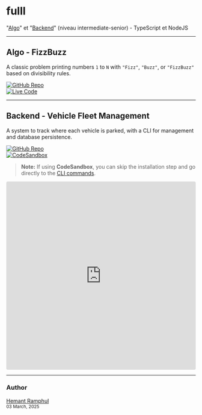 # fulll

"[Algo](https://github.com/hemantramphul/fulll/tree/main/Algo)" et "[Backend](https://github.com/hemantramphul/fulll/tree/main/Backend)" (niveau intermediate-senior) - TypeScript et NodeJS

---

## Algo - FizzBuzz

A classic problem printing numbers `1` to `N` with `"Fizz"`, `"Buzz"`, or `"FizzBuzz"` based on divisibility rules.

[![GitHub Repo](https://img.shields.io/badge/GitHub-Repository-black?style=for-the-badge&logo=github)](https://github.com/hemantramphul/fulll/tree/main/Algo)<br/>
[![Live Code](https://img.shields.io/badge/View%20Live%20Code-PlayCode.io-blue?style=for-the-badge&logo=javascript)](https://playcode.io/2282980)

---

## Backend - Vehicle Fleet Management

A system to track where each vehicle is parked, with a CLI for management and database persistence.

[![GitHub Repo](https://img.shields.io/badge/GitHub-Repository-black?style=for-the-badge&logo=github)](https://github.com/hemantramphul/fulll/tree/main/Backend)<br/>
[![CodeSandbox](https://img.shields.io/badge/Open%20in-CodeSandbox-blue?style=for-the-badge&logo=codesandbox)](https://codesandbox.io/p/devbox/y3ytzj)

> **Note:** If using **CodeSandbox**, you can skip the installation step and go directly to the [CLI commands](https://github.com/hemantramphul/fulll/tree/main/Backend#example).

<iframe src="https://codesandbox.io/p/devbox/y3ytzj?embed=1&file=%2Fpackage.json"
     style="width:100%; height: 500px; border:0; border-radius: 4px; overflow:hidden;"
     title="Vehicle Fleet Management"
     allow="accelerometer; ambient-light-sensor; camera; encrypted-media; geolocation; gyroscope; hid; microphone; midi; payment; usb; vr; xr-spatial-tracking"
     sandbox="allow-forms allow-modals allow-popups allow-presentation allow-same-origin allow-scripts"
   ></iframe>

---

### Author

[Hemant Ramphul](https://www.linkedin.com/in/hemantramphul/)<br/>
<sup>03 March, 2025</sup>
